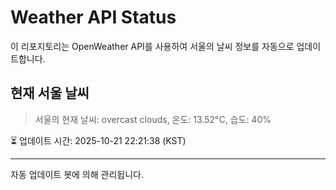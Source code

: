 
# Weather API Status

이 리포지토리는 OpenWeather API를 사용하여 서울의 날씨 정보를 자동으로 업데이트합니다.

## 현재 서울 날씨
> 서울의 현재 날씨: overcast clouds, 온도: 13.52°C, 습도: 40%

⏳ 업데이트 시간: 2025-10-21 22:21:38 (KST)

---
자동 업데이트 봇에 의해 관리됩니다.

